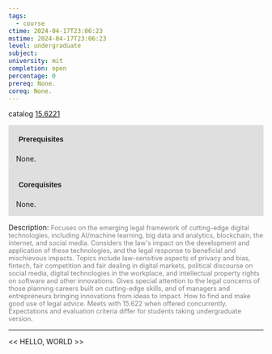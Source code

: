 ```yaml
---
tags:
  - course
ctime: 2024-04-17T23:06:23
mstime: 2024-04-17T23:06:23
level: undergraduate
subject: 
university: mit
completion: open
percentage: 0
prereq: None.
coreq: None.
---
```


catalog [15.6221](http://student.mit.edu/catalog/m15b.html#15.6221)

<span style="display: block; padding: 15px; background-color: rgb(100, 100, 100, 0.2);"><font id="m_prereq1214_0" style="display: block; font-family: Arial, sans-serif; font-weight: bold; padding: 5px">Prerequisites</font><br><span id="prereq1214_0">None.</span></span>
<span style="display: block; padding: 15px; background-color: rgb(100, 100, 100, 0.2);"><font id="m_coreq1214_0" style="display: block; font-family: Arial, sans-serif; font-weight: bold; padding: 5px">Corequisites</font><br><span id="coreq1214_0">None.</span></span>

<font style="">Description:</font>
<font style="color: grey; font-size: 0.8rem;">Focuses on the emerging legal framework of cutting-edge digital technologies, including AI/machine learning, big data and analytics, blockchain, the internet, and social media. Considers the law's impact on the development and application of these technologies, and the legal response to beneficial and mischievous impacts. Topics include law-sensitive aspects of privacy and bias, fintech, fair competition and fair dealing in digital markets, political discourse on social media, digital technologies in the workplace, and intellectual property rights on software and other innovations. Gives special attention to the legal concerns of those planning careers built on cutting-edge skills, and of managers and entrepreneurs bringing innovations from ideas to impact. How to find and make good use of legal advice. Meets with 15.622 when offered concurrently. Expectations and evaluation criteria differ for students taking undergraduate version.</font>



---

<< HELLO, WORLD >>
